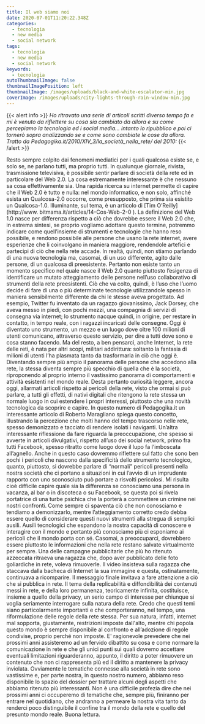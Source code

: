 ```yaml
---
title: Il web siamo noi
date: 2020-07-01T11:20:22.348Z
categories:
  - tecnologia
  - new media
  - social network
tags:
  - tecnologia
  - new media
  - social network
keywords:
  - tecnologia
autoThumbnailImage: false
thumbnailImagePosition: left
thumbnailImage: /images/uploads/black-and-white-escalator-min.jpg
coverImage: /images/uploads/city-lights-through-rain-window-min.jpg
---
```

{{< alert info >}}
*Ho ritrovato una serie di articoli scritti diverso tempo fa e mi è venuto da riflettere su cosa sia cambiato da allora e su come percepiamo la tecnologia ed i social media... intanto lo ripubblico e poi ci tornerò sopra analizzando se e come sono cambiate le cose da allora.
Tratto da  Pedagogika.it/2010/XIV_3/la_società_nella_rete/ del 2010:*
{{< /alert >}}

Resto sempre colpito dai fenomeni mediatici per i quali qualcosa esiste se, e solo se, ne parlano tutti, ma proprio tutti.
In qualunque giornale, rivista, trasmissione televisiva, è possibile sentir parlare di società della rete ed in particolare del Web 2.0. La cosa estremamente interessante è che nessuno sa cosa effettivamente sia. Una rapida ricerca su internet permette di capire che il Web 2.0 è tutto e nulla: nel mondo informatico, e non solo, affinché esista un Qualcosa-2.0 occorre, come presupposto, che prima sia esistito un Qualcosa-1.0. Illuminante, sul tema, è un articolo di [Tim O’Reilly](http://www. bitmama.it/articles/14-Cos-Web-2-0).
La definizione del Web 1.0 nasce per differenza rispetto a ciò che dovrebbe essere il Web 2.0 che, in estrema sintesi, se proprio vogliamo adottare questo termine, potremmo indicare come quell’insieme di strumenti e tecnologie che hanno reso possibile, e rendono possibile alle persone che usano la rete internet, avere esperienze che li coinvolgano in maniera maggiore, rendendole artefici e partecipi di ciò che nella rete accade.
In realtà, quindi, non stiamo parlando di una nuova tecnologia ma, casomai, di un uso differente, agito dalle persone, di un qualcosa di preesistente.
Pertanto non esiste tanto un momento specifico nel quale nasce il Web 2.0 quanto piuttosto l’esigenza di identificare un mutato atteggiamento delle persone nell’uso collaborativo di strumenti della rete preesistenti.
Ciò che va colto, quindi, è l’uso che l’uomo decide di fare di una o più determinate tecnologie utilizzandole spesso in maniera sensibilmente differente da chi le stesse aveva progettato. Ad esempio, Twitter fu inventato da un ragazzo giovanissimo, Jack Dorsey, che aveva messo in piedi, con pochi mezzi, una compagnia di servizi di consegna via internet; lo strumento nacque quindi, in origine, per restare in contatto, in tempo reale, con i ragazzi incaricati delle consegne. Oggi è diventato uno strumento, un mezzo e un luogo dove oltre 100 milioni di utenti comunicano, attraverso questo servizio, per dire a tutti dove sono e cosa stanno facendo. Ma del resto, a ben pensarci, anche Internet, la rete delle reti, è nata per altri scopi, militari addirittura: soltanto la fantasia di milioni di utenti l’ha plasmata tanto da trasformarla in ciò che oggi è.
Diventando sempre più ampio il panorama delle persone che accedono alla rete, la stessa diventa sempre più specchio di quella che è la società, riproponendo al proprio interno il vastissimo panorama di comportamenti e attività esistenti nel mondo reale. Desta pertanto curiosità leggere, ancora oggi, allarmati articoli rispetto ai pericoli della rete, visto che ormai si può parlare, a tutti gli effetti, di nativi digitali che ritengono la rete stessa un normale luogo in cui estendere i propri interessi, piuttosto che una novità tecnologica da scoprire e capire. In questo numero di Pedagogika.it un interessante articolo di Roberto Maragliano spiega questo concetto, illustrando la percezione che molti hanno del tempo trascorso nelle rete, spesso demonizzato e tacciato di rendere isolati i naviganti.
Un’altra interessante riflessione da fare riguarda la preoccupazione, che spesso si avverte in articoli divulgativi, rispetto all’uso dei social network, primo fra tutti Facebook, spesso ritratto come luogo dove il lupo fa l’imboscata all’agnello. Anche in questo caso dovremmo riflettere sul fatto che sono ben pochi i pericoli che nascono dalla specificità dello strumento tecnologico, quanto, piuttosto, si dovrebbe parlare di “normali” pericoli presenti nella nostra società che ci portano a situazioni in cui l’avvio di un imprudente rapporto con uno sconosciuto può portare a risvolti pericolosi. Mi risulta cioè difficile capire quale sia la differenza se conosciamo una persona in vacanza, al bar o in discoteca o su Facebook, se questa poi si rivela portatrice di una turbe psichica che la porterà a commettere un crimine nei nostri confronti. Come sempre ci spaventa ciò che non conosciamo e tendiamo a demonizzarlo, mentre l’atteggiamento corretto credo debba essere quello di considerare questi nuovi strumenti alla stregua di semplici ausili. Ausili tecnologici che espandono la nostra capacità di conoscere e interagire con il mondo e pertanto più conosciamo più ci esponiamo ai pericoli che il mondo porta con sé.
Casomai, a preoccuparci, dovrebbero essere piuttosto le informazioni che nella rete restano salvate virtualmente per sempre. Una delle campagne pubblicitarie che più ho ritenuto azzeccata ritraeva una ragazza che, dopo aver pubblicato delle foto goliardiche in rete, voleva rimuoverle. Il video insisteva sulla ragazza che staccava dalla bacheca di Internet la sua immagine e questa, ostinatamente, continuava a ricomparire. Il messaggio finale invitava a fare attenzione a ciò che si pubblica in rete. Il tema della replicabilità e diffondibilità dei contenuti messi in rete, e della loro permanenza, teoricamente infinita, costituisce, insieme a quello della privacy, un serio campo di interesse per chiunque si voglia seriamente interrogare sulla natura della rete.
Credo che questi temi siano particolarmente importanti e che comporteranno, nel tempo, una riformulazione delle regole della rete stessa. Per sua natura, infatti, internet mal sopporta, giustamente, restrizioni imposte dall'alto, mentre chi popola questo mondo è sempre disponibile al confronto e all’adozione di regole condivise, proprio perché non imposte.
E' ragionevole prevedere che nei prossimi anni assisteremo ad un fervido dibattito su cosa e come normare la comunicazione in rete e che gli unici punti sui quali dovremo accettare eventuali limitazioni riguarderanno, appunto, il diritto a poter rimuovere un contenuto che non ci rappresenta più ed il diritto a mantenere la privacy inviolata.
Ovviamente le tematiche connesse alla società in rete sono vastissime e, per parte nostra, in questo nostro numero, abbiamo reso disponibile lo spazio del dossier per trattare alcuni degli aspetti che abbiamo ritenuto più interessanti.
Non è una difficile profezia dire che nei prossimi anni ci occuperemo di tematiche che, sempre più, finiranno per entrare nel quotidiano, che andranno a permeare la nostra vita tanto da renderci poco distinguibile il confine tra il mondo della rete e quello del presunto mondo reale. 
Buona lettura.